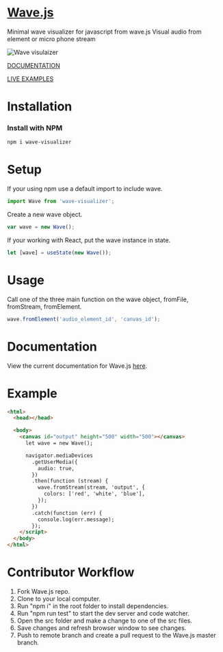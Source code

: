 # [Wave.js](https://foobar404.github.io/Wave.js/#/)

Minimal wave visualizer for javascript from wave.js
Visual audio from element or micro phone stream

![Wave visulaizer](wave-visualizer.png)

[DOCUMENTATION](https://foobar404.github.io/Wave.js/#/docs)

[LIVE EXAMPLES](https://foobar404.github.io/Wave.js/#/)

# Installation

<h3>Install with NPM</h3>

```html
npm i wave-visualizer
```

# Setup

<p>If your using npm use a default import to include wave.</p>

```javascript
import Wave from 'wave-visualizer';
```

<p>Create a new wave object.</p>

```javascript
var wave = new Wave();
```

<p>If your working with React, put the wave instance in state.</p>

```javascript
let [wave] = useState(new Wave());
```

# Usage

<p>Call one of the three main function on the wave object, fromFile, fromStream, fromElement.</p>

```javascript
wave.fromElement('audio_element_id', 'canvas_id');
```

# Documentation

<p>View the current documentation for Wave.js <a href="https://foobar404.github.io/Wave.js/#/docs" target="_blank">here</a>.</p>

<h1>Example</h1>

```html
<html>
  <head></head>

  <body>
    <canvas id="output" height="500" width="500"></canvas>
      let wave = new Wave();

      navigator.mediaDevices
        .getUserMedia({
          audio: true,
        })
        .then(function (stream) {
          wave.fromStream(stream, 'output', {
            colors: ['red', 'white', 'blue'],
          });
        })
        .catch(function (err) {
          console.log(err.message);
        });
    </script>
  </body>
</html>
```

# Contributor Workflow

<ol>
   <li>Fork Wave.js repo.</li>
   <li>Clone to your local computer.</li>
   <li>Run "npm i" in the root folder to install dependencies.</li>
   <li>Run "npm run test" to start the dev server and code watcher.</li>
   <li>Open the src folder and make a change to one of the src files.</li>
   <li>Save changes and refresh browser window to see changes.</li>
   <li>Push to remote branch and create a pull request to the Wave.js master branch.</li>
</ol>
